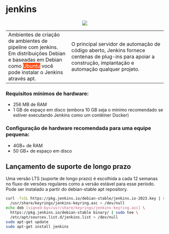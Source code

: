 # jenkins

<style>
mark {
  background-color: #fc4d14;
  color: white;
}
</style>

<p align="center">
  <a href="https://skillicons.dev">
    <img src="https://skillicons.dev/icons?i=jenkins"/>
  </a>
</p>

<table>
  <tr>
    <td width=40%>
Ambientes de criação de ambientes de pipeline com jenkins. Em distribuições Debian e baseadas em Debian como <mark>Ubuntu</mark> você pode instalar o Jenkins através apt.
    </td>
    <td>
O principal servidor de automação de código aberto, Jenkins fornece centenas de plug-ins para apoiar a construção, implantação e automação qualquer projeto. 
    </td>
  </tr>
</table>


### Requisitos mínimos de hardware:
- 256 MB de RAM
- 1 GB de espaço em disco (embora 10 GB seja o mínimo recomendado se estiver executando Jenkins como um contêiner Docker)

### Configuração de hardware recomendada para uma equipe pequena:
- 4GB+ de RAM
- 50 GB+ de espaço em disco

## Lançamento de suporte de longo prazo
Uma versão LTS (suporte de longo prazo) é escolhida a cada 12 semanas no fluxo de versões regulares como a versão estável para esse período. Pode ser instalado a partir do debian-stable apt repository.
```bash
curl -fsSL https://pkg.jenkins.io/debian-stable/jenkins.io-2023.key | sudo tee \
  /usr/share/keyrings/jenkins-keyring.asc > /dev/null
echo deb [signed-by=/usr/share/keyrings/jenkins-keyring.asc] \
  https://pkg.jenkins.io/debian-stable binary/ | sudo tee \
  /etc/apt/sources.list.d/jenkins.list > /dev/null
sudo apt-get update
sudo apt-get install jenkins
```